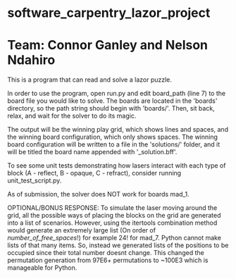 # software_carpentry_lazor_project
# Team: Connor Ganley and Nelson Ndahiro

This is a program that can read and solve a lazor puzzle.

In order to use the program, open run.py and edit board_path (line 7) to the 
board file you would like to solve. The boards are located in the 'boards' 
directory, so the path string should begin with 'boards/'. Then, sit back,
relax, and wait for the solver to do its magic.

The output will be the winning play grid, which shows lines and spaces, and the
winning board configuration, which only shows spaces. The winning board
configuration will be written to a file in the 'solutions/' folder, and it
will be titled the board name appended with '\_solution.bff'.

To see some unit tests demonstrating how lasers interact with each type of
block (A - reflect, B - opaque, C - refract), consider running
unit_test_script.py.

As of submission, the solver does NOT work for boards mad_1.

OPTIONAL/BONUS RESPONSE:
To simulate the laser moving around the grid, all the possible ways
of placing the blocks on the grid are generated into a list of scenarios.
However, using the itertools combination method would generate
an extremely large list (On order of *number_of_free_spaces*!) for
example 24! for mad_7. Python cannot make lists of that many items.
So, instead we generated lists of the positions to be occupied since their
total number doesnt change. This changed the permutation generation from
97E6+ permutations to ~100E3 which is manageable for Python.